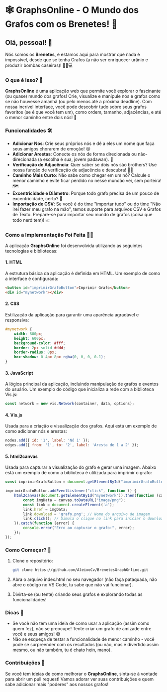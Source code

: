 # 🕸️ GraphsOnline - O Mundo dos Grafos com os Brenetes! 🎉

## Olá, pessoal! 👋

Nós somos os **Brenetes**, e estamos aqui para mostrar que nada é impossível, desde que se tenha Grafos (a não ser enriquecer urânio e produzir bombas caseiras)! 🕵️‍♂️💻

### O que é isso? 🤔

**GraphsOnline** é uma aplicação web que permite você explorar o fascinante (ou quase) mundo dos grafos! Crie, visualize e manipule  nós e grafos como se não houvesse amanhã (ou pelo menos até a próxima deadline). Com nossa incrível interface, você pode descobrir tudo sobre seus grafos favoritos (se é que você tem um), como ordem, tamanho, adjacências, e até o menor caminho entre dois nós! 🌟

### Funcionalidades 🛠️

- **Adicionar Nós**: Crie seus próprios nós e dê a eles um nome que faça seus amigos chorarem de emoção! 😢
- **Adicionar Arestas**: Conecte os nós de forma direcionada ou não-direcionada (a escolha é sua, jovem padawan). 🥷
- **Verificação de Adjacência**: Quer saber se dois nós são brothers? Use nossa função de verificação de adjacência e descubra! 👯‍♂️
- **Caminho Mais Curto**: Não sabe como chegar em um nó? Calcule o menor caminho e evite ficar perdido no nesse mundão vei, sem porteira! 🗺️
- **Excentricidade e Diâmetro**: Porque todo grafo precisa de um pouco de excentricidade, certo? 🤪
- **Importação de CSV**: Se você é do time "importar tudo" ou do time "Não irei fazer meu grafo na mão", temos suporte para arquivos CSV e Grafos de Texto. Prepare-se para importar seu mundo de grafos (coisa que todo nerd tem)! 📈

### Como a Implementação Foi Feita 🧑‍💻

A aplicação **GraphsOnline** foi desenvolvida utilizando as seguintes tecnologias e bibliotecas:

#### 1. HTML
A estrutura básica da aplicação é definida em HTML. Um exemplo de como a interface é configurada:
```html
<button id="imprimirGrafoButton">Imprimir Grafo</button>
<div id="mynetwork"></div>
```

#### 2. CSS
Estilização da aplicação para garantir uma aparência agradável e responsiva:

```css
#mynetwork {
    width: 800px;
    height: 600px;
    background-color: #fff;
    border: 2px solid #ddd;
    border-radius: 8px;
    box-shadow: 0 4px 8px rgba(0, 0, 0, 0.1);
}
```

#### 3. JavaScript
A lógica principal da aplicação, incluindo manipulação de grafos e eventos do usuário. Um exemplo do código que inicializa a rede com a biblioteca Vis.js:

```javascript
const network = new vis.Network(container, data, options);
```

#### 4. Vis.js
Usada para a criação e visualização dos grafos. Aqui está um exemplo de como adicionar nós e arestas:

```javascript
nodes.add({ id: '1', label: 'Nó 1' });
edges.add({ from: '1', to: '2', label: 'Aresta de 1 a 2' });
```

#### 5. html2canvas
Usada para capturar a visualização do grafo e gerar uma imagem. Abaixo está um exemplo de como a biblioteca é utilizada para imprimir o grafo:

```javascript
const imprimirGrafoButton = document.getElementById("imprimirGrafoButton");

imprimirGrafoButton.addEventListener("click", function () {
    html2canvas(document.getElementById("mynetwork")).then(function (canvas) {
        const imgData = canvas.toDataURL("image/png");
        const link = document.createElement('a');
        link.href = imgData;
        link.download = 'grafo.png'; // Nome do arquivo de imagem
        link.click(); // Simula o clique no link para iniciar o download
    }).catch(function (error) {
        console.error("Erro ao capturar o grafo:", error);
    });
});
```

### Como Começar? 🚀

1. Clone o repositório: 
   ```bash
   git clone https://github.com/AleixoCv/BrenetesGraphOnline.git

2. Abra o arquivo index.html no seu navegador (não faça pataquada, não abre o código no VS Code, tu sabe que não vai funcionar).

3. Divirta-se (ou tente) criando seus grafos e explorando todas as funcionalidades!

### Dicas 🤭

- Se você não tem uma ideia de como usar a aplicação (assim como quem fez), não se preocupe! Tente criar um grafo de amizade entre você e seus amigos! 😅
- Não se esqueça de testar a funcionalidade de menor caminho - você pode se surpreender com os resultados (ou não, mas é divertido assim mesmo, ou não também, tu é chato hein, mano).

### Contribuições 👐

Se você tem ideias de como melhorar o **GraphsOnline**, sinta-se à vontade para abrir um pull request! Vamos adorar ver suas contribuições e quem sabe adicionar mais "poderes" aos nossos grafos!